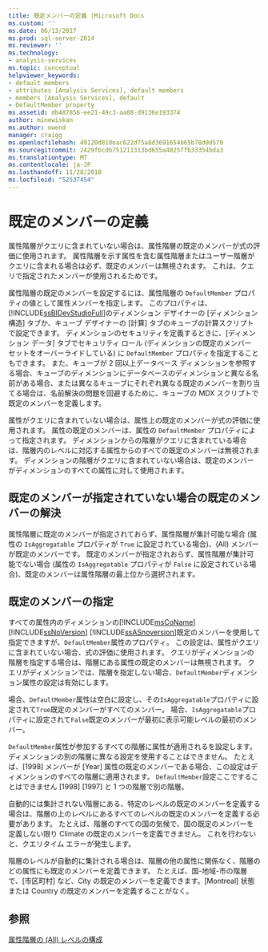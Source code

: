 ```yaml
---
title: 既定メンバーの定義 |Microsoft Docs
ms.custom: ''
ms.date: 06/13/2017
ms.prod: sql-server-2014
ms.reviewer: ''
ms.technology:
- analysis-services
ms.topic: conceptual
helpviewer_keywords:
- default members
- attributes [Analysis Services], default members
- members [Analysis Services], default
- DefaultMember property
ms.assetid: db487856-ee21-49c3-aa08-d9136e193374
author: minewiskan
ms.author: owend
manager: craigg
ms.openlocfilehash: 49120d810eac622d75a8d3691654b65b78d0d570
ms.sourcegitcommit: 2429fbcdb751211313bd655a4825ffb33354bda3
ms.translationtype: MT
ms.contentlocale: ja-JP
ms.lasthandoff: 11/28/2018
ms.locfileid: "52537454"
---
```

# <a name="define-a-default-member"></a>既定のメンバーの定義
  属性階層がクエリに含まれていない場合は、属性階層の既定のメンバーが式の評価に使用されます。 属性階層を示す属性を含む属性階層またはユーザー階層がクエリに含まれる場合は必ず、既定のメンバーは無視されます。 これは、クエリで指定されたメンバーが使用されるためです。  
  
 属性階層の既定のメンバーを設定するには、属性階層の `DefaultMember` プロパティの値として属性メンバーを指定します。 このプロパティは、 [!INCLUDE[ssBIDevStudioFull](../../includes/ssbidevstudiofull-md.md)]のディメンション デザイナーの [ディメンション構造] タブか、キューブ デザイナーの [計算] タブのキューブの計算スクリプトで設定できます。 ディメンションのセキュリティを定義するときに、[ディメンション データ] タブでセキュリティ ロール (ディメンションの既定のメンバー セットをオーバーライドしている) に `DefaultMember` プロパティを指定することもできます。 また、キューブが 2 回以上データベース ディメンションを参照する場合、キューブのディメンションにデータベースのディメンションと異なる名前がある場合、または異なるキューブにそれぞれ異なる既定のメンバーを割り当てる場合は、名前解決の問題を回避するために、キューブの MDX スクリプトで既定のメンバーを定義します。  
  
 属性がクエリに含まれていない場合は、属性上の既定のメンバーが式の評価に使用されます。 属性の既定のメンバーは、属性の `DefaultMember` プロパティによって指定されます。 ディメンションからの階層がクエリに含まれている場合は、階層内のレベルに対応する属性からのすべての既定のメンバーは無視されます。 ディメンションの階層がクエリに含まれていない場合は、既定のメンバーがディメンションのすべての属性に対して使用されます。  
  
## <a name="resolving-the-default-member-when-no-default-member-is-specified"></a>既定のメンバーが指定されていない場合の既定のメンバーの解決  
 属性階層に既定のメンバーが指定されておらず、属性階層が集計可能な場合 (属性の `IsAggregatable` プロパティが `True` に設定されている場合)、(All) メンバーが既定のメンバーです。 既定のメンバーが指定されおらず、属性階層が集計可能でない場合 (属性の `IsAggregatable` プロパティが `False` に設定されている場合)、既定のメンバーは属性階層の最上位から選択されます。  
  
## <a name="specifying-the-default-member"></a>既定のメンバーの指定  
 すべての属性内のディメンションの[!INCLUDE[msCoName](../../includes/msconame-md.md)] [!INCLUDE[ssNoVersion](../../includes/ssnoversion-md.md)] [!INCLUDE[ssASnoversion](../../includes/ssasnoversion-md.md)]既定のメンバーを使用して指定できますが、`DefaultMember`属性のプロパティ。 この設定は、属性がクエリに含まれていない場合、式の評価に使用されます。 クエリがディメンションの階層を指定する場合は、階層にある属性の既定のメンバーは無視されます。 クエリがディメンションでは、階層を指定しない場合、`DefaultMember`ディメンション属性の設定は有効にします。  
  
 場合、`DefaultMember`属性は空白に設定し、その`IsAggregatable`プロパティに設定されて`True`既定のメンバーがすべてのメンバー。 場合、`IsAggregatable`プロパティに設定されて`False`既定のメンバーが最初に表示可能レベルの最初のメンバー。  
  
 `DefaultMember`属性が参加するすべての階層に属性が適用されるを設定します。 ディメンションの別の階層に異なる設定を使用することはできません。 たとえば、[1998] メンバーが [Year] 属性の既定のメンバーである場合、この設定はディメンションのすべての階層に適用されます。 `DefaultMember`設定ここですることはできません [1998] [1997] と 1 つの階層で別の階層。  
  
 自動的には集計されない階層にある、特定のレベルの既定のメンバーを定義する場合は、階層の上のレベルにあるすべてのレベルの既定のメンバーを定義する必要があります。 たとえば、階層のすべての国の気候で、国の既定のメンバーを定義しない限り Climate の既定のメンバーを定義できません。 これを行わないと、クエリタイム エラーが発生します。  
  
 階層のレベルが自動的に集計される場合は、階層の他の属性に関係なく、階層のどの属性にも既定のメンバーを定義できます。 たとえば、国-地域-市の階層で、[市区町村] など、City の既定のメンバーを定義できます。[Montreal] 状態または Country の既定のメンバーを定義することがなく。  
  
## <a name="see-also"></a>参照  
 [属性階層の &#40;All&#41; レベルの構成](database-dimensions-configure-the-all-level-for-attribute-hierarchies.md)  
  
  
